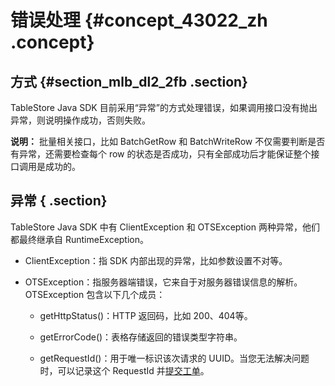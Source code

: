 # 错误处理 {#concept_43022_zh .concept}

## 方式 {#section_mlb_dl2_2fb .section}

TableStore Java SDK 目前采用“异常”的方式处理错误，如果调用接口没有抛出异常，则说明操作成功，否则失败。

**说明：** 批量相关接口，比如 BatchGetRow 和 BatchWriteRow 不仅需要判断是否有异常，还需要检查每个 row 的状态是否成功，只有全部成功后才能保证整个接口调用是成功的。

## 异常 { .section}

TableStore Java SDK 中有 ClientException 和 OTSException 两种异常，他们都最终继承自 RuntimeException。

-   ClientException：指 SDK 内部出现的异常，比如参数设置不对等。

-   OTSException：指服务器端错误，它来自于对服务器错误信息的解析。OTSException 包含以下几个成员：

    -   getHttpStatus\(\)：HTTP 返回码，比如 200、404等。

    -   getErrorCode\(\)：表格存储返回的错误类型字符串。

    -   getRequestId\(\)：用于唯一标识该次请求的 UUID。当您无法解决问题时，可以记录这个 RequestId 并[提交工单](https://selfservice.console.aliyun.com/ticket/createIndex)。


